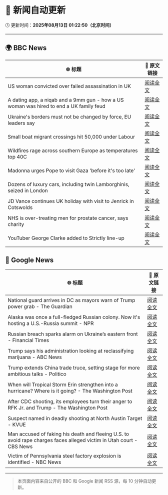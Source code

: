 # 🧠 新闻自动更新

🕒 更新时间：**2025年08月13日 01:22:50（北京时间）**

---

## 🌍 BBC News

| 🌐 标题 | 🔗 原文链接 |
|--------|-------------|
| US woman convicted over failed assassination in UK | [阅读全文](https://www.bbc.com/news/articles/c4gj87jxg78o?at_medium=RSS&at_campaign=rss) |
| A dating app, a niqab and a 9mm gun - how a US woman was hired to end a UK family feud | [阅读全文](https://www.bbc.com/news/articles/cn72x5p8801o?at_medium=RSS&at_campaign=rss) |
| Ukraine's borders must not be changed by force, EU leaders say | [阅读全文](https://www.bbc.com/news/articles/clyrlvwx9rgo?at_medium=RSS&at_campaign=rss) |
| Small boat migrant crossings hit 50,000 under Labour | [阅读全文](https://www.bbc.com/news/articles/c8e1xkwd74wo?at_medium=RSS&at_campaign=rss) |
| Wildfires rage across southern Europe as temperatures top 40C | [阅读全文](https://www.bbc.com/news/articles/cdd3my4e0pqo?at_medium=RSS&at_campaign=rss) |
| Madonna urges Pope to visit Gaza 'before it's too late' | [阅读全文](https://www.bbc.com/news/articles/cly39694g30o?at_medium=RSS&at_campaign=rss) |
| Dozens of luxury cars, including twin Lamborghinis, seized in London | [阅读全文](https://www.bbc.com/news/articles/cp948xjkpkdo?at_medium=RSS&at_campaign=rss) |
| JD Vance continues UK holiday with visit to Jenrick in Cotswolds | [阅读全文](https://www.bbc.com/news/articles/cx29n78gg0vo?at_medium=RSS&at_campaign=rss) |
| NHS is over-treating men for prostate cancer, says charity | [阅读全文](https://www.bbc.com/news/articles/cger2712j1yo?at_medium=RSS&at_campaign=rss) |
| YouTuber George Clarke added to Strictly line-up | [阅读全文](https://www.bbc.com/news/articles/cly3318nrmpo?at_medium=RSS&at_campaign=rss) |

## 📰 Google News

| 🌐 标题 | 🔗 原文链接 |
|--------|-------------|
| National guard arrives in DC as mayors warn of Trump power grab - The Guardian | [阅读全文](https://news.google.com/rss/articles/CBMiigFBVV95cUxQUTN3N21kUml4QjJZdHBMX0hLY2RueGhxcFYtLVpjb1BBUmowLWRCWi1xSUhPWl9mQXE2TU0xWmFXR0hmX2xoV1VwRGQzSEZFV1FEZ1FnYzFlTGxYMHZDOC1zM2VnVjQwa0lBOG9Lb3hGelF0bC0xYmtTQndBOHhoUUNUOWh3YXVycmc?oc=5) |
| Alaska was once a full-fledged Russian colony. Now it's hosting a U.S.-Russia summit - NPR | [阅读全文](https://news.google.com/rss/articles/CBMigwFBVV95cUxNdGxqM092SEJZMnQ3TlRPUC0yUW9Nb3pkcFo0S2hpNjlsMlZXRzhJdFRORDRlZjZNSkRtdGgxZmQwQUpBdUJXZUFDOGZ0dU53SDFCT2pwcFg5VjUzblJDRWt1SFNJVmcxUHBqN3B2N1RDelJNSHktcVRYT3J0dVVsZjByWQ?oc=5) |
| Russian breach sparks alarm on Ukraine’s eastern front - Financial Times | [阅读全文](https://news.google.com/rss/articles/CBMicEFVX3lxTE5RTS1mbFFsanQwSGM1ZDZOWGRSeU5UQmhoLW1nUXVCeXNhcDZ1OHUxTnVjS3JCUDFxX1lib2Vienp5aFZDZ2hScXFrZlUwS2JlMC1xNlZDQ21wM2o0X052dVdLV3ItS0dNa1B4RHpBOWk?oc=5) |
| Trump says his administration looking at reclassifying marijuana - ABC News | [阅读全文](https://news.google.com/rss/articles/CBMimwFBVV95cUxNd2RSazNmbEI5Q3B2NmtNS3VfR1FfT1UzOGZXVVh4TmVXRklYRjBQczZGQVRLbjZXaHBORXhOMFZ4RENfeFNYMlA2YjB4VlZmSUdSTDk0bHdkRUxkMm1nbmxKeTZUaGUxWHJUQUJHalU1MnpZeHduZng1T0Q3ajJpV0JrU1RfSjlMSHkyWF9EYnk0OHgySG9pNXM3VdIBoAFBVV95cUxNYnhNZjZLeklsYUFKLS1INmJXQnVNLWFqYlFETWd3YVdwb3JnWlFvZlE5cWJ2bXRZdHZFNkNKWTdFNDNvcFc1eFBhdnZYaFV2VnNvODgxXzYyX08tSkpHQVRPcV8zbmNYd0RBNF9iUUZnTG9USjBGWnhGSUxoUjFqcUJCaW1CRkpXS2s1OE5BSzJCOTV4ZzBJVl9nbU5UMVdL?oc=5) |
| Trump extends China trade truce, setting stage for more ambitious talks - Politico | [阅读全文](https://news.google.com/rss/articles/CBMikwFBVV95cUxOdnprVzV6UGdTUUExam9xWnZwb2lvYl9jMnBWWmlnUlpwX0hfbWMtclpIeGhmYzh4RFVTdVo5ZkNZZTZjMzd6SmNTSzZDUmxLeFUtM2ZKQWZ5aXloN0lSX2ZhQUdzcVo0Nngya3EtUUtidEw5c1pIMXBSUFNWOG5UZExhTktseDZXTWJZNVRGOF9jaHc?oc=5) |
| When will Tropical Storm Erin strengthen into a hurricane? Where is it going? - The Washington Post | [阅读全文](https://news.google.com/rss/articles/CBMimgFBVV95cUxQQjJkTDRmVHl0Zkk0eFlPWEZXbE9sSjZjQ081NzEydE9NWFQyXy1PWExqdWZrb3NVM2o3dmdMNnZzanI2WmNxc1dPTVJqd05PSDZTWk5GQ0ZnaENNTENZaGxrYzhNWUpXVFNXelFGd3otSFc4VnJBNVNMcFY2YWNBRkxUc19ZQ3lXMFRqUnlwWWlqQXdZdXhZenNR?oc=5) |
| After CDC shooting, its employees turn their anger to RFK Jr. and Trump - The Washington Post | [阅读全文](https://news.google.com/rss/articles/CBMiigFBVV95cUxPSTV1U3NtdmJselozWHdqU2NBV1RCWndYYkFKV01LamQ2dzk3OEV3WWRpTWNlY2Z0V005Z0FMd2haclNsU215Skd0cllXSkwtNElOVWd4eDYzcF9kN3RZcTIzWjQxUXE2SVFkVUlXUlRQZkE2QzRjR21BRjVrcDhzTTVEVlViVmdmR3c?oc=5) |
| Suspect named in deadly shooting at North Austin Target - KVUE | [阅读全文](https://news.google.com/rss/articles/CBMiugFBVV95cUxPVnpHRENZX2ZsSkRGMTZGQUZiZkhZQW5BQzVDNE1rNUNYRmpvWng0Um4tVzZDZVI2WkRqMmZ2S2tqU3ZPMVZnR0hhSlg4NmZLRUVVa09aZjdENnVNdjRuZ3dFOFpLQV9Ed041WHRULTNTME5EOXJOVGxBQkd5eF9BTkNVQlgzUEo0S0huQURmSDJpU05zV1FmVGlhSmhpS2lSLWFGRlBObVpqcVRYeGNPOG9kT3YzR2pScHc?oc=5) |
| Man accused of faking his death and fleeing U.S. to avoid rape charges faces alleged victim in Utah court - CBS News | [阅读全文](https://news.google.com/rss/articles/CBMiogFBVV95cUxPb2E3RFNoY3BpUVpjZTllU3YwMHI4am9FQlRZMTAzcGxnNjd0OE5IeEZYUVc5SjRTNzJxNjBvNlF5ZTRZRm05QS1KRV9RaEZnY08xQkZGSVBiajdTS2M4X1RyYjIxdkk2Q2dvWWw4U1lRTzgzcVoyRjVzSURFY0tNZlRxSWI1Y1o4NnJFckh2YUV3QXQ1Q2dISVNQMi1zYnQxYkHSAacBQVVfeXFMTzZnX1l0c0pySUpoTzZUQlp4dGx0UUhJX2ljLWxPVnBldHA3YXEyNk1ObGllbWszSUo3bXNtZFpnZUxZN3JXVmtrbXlQLXQ2YXhoajI3ZnFCN1VXSWtEWTJFRC1iS256Xzh5U0xCT2thNnNKLWM0enZzY3luRFVUTWRpb25Icnk4TTZFY1RCNTdHbW5Ha3FVajNMX2o2ajZWS0FFSWZuMVU?oc=5) |
| Victim of Pennsylvania steel factory explosion is identified - NBC News | [阅读全文](https://news.google.com/rss/articles/CBMipAFBVV95cUxOSFBWbm5aRnVaRG9BSlkxQWVKOWZSNHdjV3VvZEpNY0VzenBxc2RXY3NMbHpvbUo1ZDlSanBVM1NWZHE3eV9wREo0SnZVNHpnRjZrY3U5alR1dUYzWHp6a25wNlkzT1VrXzFLLW1OVXc4Q2xkNHYxcjh3NVpSVHNlZXl6OFVyazl0WThyQ3hGYWpYRGc1a3EyeTh0Tmx2R3RoUGpfbdIBVkFVX3lxTE92TF9sZ2RfNjdORXFjeXc5STc5b1hnbnFmcUpBaDR0RkhFSktTRHU2N2tkbWo1Wm1Td2w0Rmd4MmtrRUtLR1dySU5sRVNrWElOS1pOTnd3?oc=5) |

---
> 本页面内容来自公开的 BBC 和 Google 新闻 RSS 源，每 10 分钟自动更新。